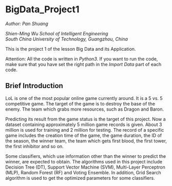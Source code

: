 # BigData_Project1
_Author: Pan Shuang_

_Shien-Ming Wu School of Intelligent Engineering_    
_South China University of Technology, Guangzhou, China_


This is the project 1 of the lesson Big Data and its Application.

Attention: All the code is written in _Python3_. If you want to run the code, make sure that you have set the right path in the _Import Data_ part of each code.

## Brief Introduction
LoL is one of the most popular online game currently around. It is a 5 vs. 5 competitive game. The target of the game is to destroy the base of the enemy. The team which grabs more resources, such as Dragon and Baron. 

Predicting its result from the game status is the target of this project. Now a dataset containing approximately 5 million game records is given. About 3 million is used for training and 2 million for testing. The record of a specific game includes the creation time of the game, the game duration, the ID of the season, the winner team, the team which gets first blood, the first tower, the first inhibitor and so on.

Some classifiers, which use information other than the winner to predict the winner, are expected to obtain. The algorithms used in this project include Decision Tree (DT), Support Vector Machine (SVM), Multi-Layer Perceptron (MLP), Random Forest (RF) and Voting Ensemble. In addition, Grid Search algorithm is used to get the optimized parameters for some classifiers.
